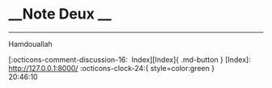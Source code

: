 <!---ID: note-17072023-204610--->
# __Note Deux __
----
Hamdouallah

[:octicons-comment-discussion-16:&nbsp; Index][Index]{ .md-button }
[Index]: http://127.0.0.1:8000/
:octicons-clock-24:{ style=color:green }  
20:46:10  
<!--- ID: [Note Deux ](week-29072023.md) --->
<!--- IDW: (/home/wz/wz-notes/docs/week-29072023.md)(note-17072023-204610.md) --->

